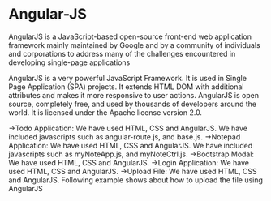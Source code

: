 # Angular-JS
AngularJS is a JavaScript-based open-source front-end web application framework mainly maintained by Google and by a community of individuals and corporations to address many of the challenges encountered in developing single-page applications

AngularJS is a very powerful JavaScript Framework. It is used in Single Page Application (SPA) projects. It extends HTML DOM with additional attributes and makes it more responsive to user actions. AngularJS is open source, completely free, and used by thousands of developers around the world. It is licensed under the Apache license version 2.0.

->Todo Application: We have used HTML, CSS and AngularJS. We have included javascripts such as angular-route.js, and base.js.
->Notepad Application: We have used HTML, CSS and AngularJS. We have included javascripts such as myNoteApp.js, and myNoteCtrl.js.
->Bootstrap Modal: We have used HTML, CSS and AngularJS.
->Login Application: We have used HTML, CSS and AngularJS.
->Upload File: We have used HTML, CSS and AngularJS. Following example shows about how to upload the file using AngularJS
